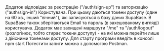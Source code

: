 Додаток відповідає за реєстрацію ("/auth/sign-up") та авторизацію ("auth/sign-in") Користувача. При цьому даються токени доступу (один на 60 хв., інший "вічний"), які записуються в базу даних SupaBase. В SupaBase також зберігаються Email та пароль (в захешованому вигляді) користувача.
Додаток має захищені маршрути "/me" та "/auth/logout" (розлогінює, тобто стирає токени доступу) - на які можна перейти лише з дійсними токенами доступу.
Для старту програми введіть в консолі npm start
Потестити запити можна з допомогою Postman.
